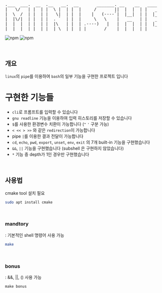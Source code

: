 <pre>
.___  ___.  __  .__   __.  __       _______. __    __   _______  __       __
|   \/   | |  | |  \ |  | |  |     /       ||  |  |  | |   ____||  |     |  |
|  \  /  | |  | |   \|  | |  |    |   (----`|  |__|  | |  |__   |  |     |  |
|  |\/|  | |  | |  . `  | |  |     \   \    |   __   | |   __|  |  |     |  |
|  |  |  | |  | |  |\   | |  | .----)   |   |  |  |  | |  |____ |  `----.|  `----.
|__|  |__| |__| |__| \__| |__| |_______/    |__|  |__| |_______||_______||_______|
</pre>

![npm](https://img.shields.io/badge/cmake-064F8C?style=for-the-badge&logo=cmake&logoColor=white)
![npm](https://img.shields.io/badge/c-A8B9CC?style=for-the-badge&logo=c&logoColor=white)

<br/>

## 개요
`linux`의 `pipe`를 이용하여
`bash`의 일부 기능을 구현한 프로젝트 입니다

# 구현한 기능들
- `cli`로 프롬프트를 입력할 수 있습니다
- `gnu readline` 기능을 이용하여 입력 히스토리를 저장할 수 있습니다
- `$`를 사용한 환경변수 치환이 가능합니다 (`"` `'` 구분 가능)
- `< << > >>` 와 같은 `redirection`이 가능합니다
- pipe `|`를 이용한 결과 전달이 가능합니다
- `cd`, `echo`, `pwd`, `export`, `unset`, `env`, `exit` 의 7개 built-in 기능을 구현했습니다
- `&&`, `||` 기능을 구현했습니다 (subshell 은 구현하지 않았습니다)
- `*` 기능 중 depth가 1인 경우만 구현했습니다

<br/>

## 사용법 

cmake tool 설치 필요
```bash
sudo apt install cmake
```

<br/>

### mandtory
: 기본적인 shell 명령어 사용 가능   

```bash
make
```

<br/>
   
### bonus
: &&, ||, () 사용 가능

```
make bonus
```
